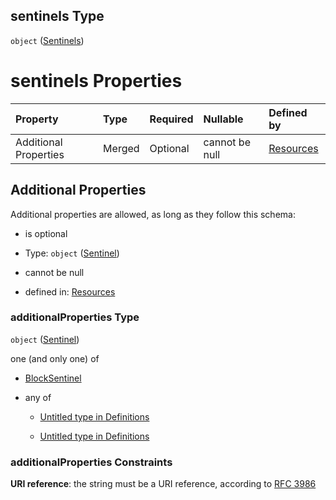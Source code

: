 ## sentinels Type

`object` ([Sentinels](resources-resources-properties-resources-properties-sentinels.md))

# sentinels Properties

| Property              | Type   | Required | Nullable       | Defined by                                                                                                                             |
| :-------------------- | :----- | :------- | :------------- | :------------------------------------------------------------------------------------------------------------------------------------- |
| Additional Properties | Merged | Optional | cannot be null | [Resources](definitions-definitions-sentinel.md "#/resources/properties/Resources/properties/sentinels/additionalProperties") |

## Additional Properties

Additional properties are allowed, as long as they follow this schema:



*   is optional

*   Type: `object` ([Sentinel](definitions-definitions-sentinel.md))

*   cannot be null

*   defined in: [Resources](definitions-definitions-sentinel.md "#/resources/properties/Resources/properties/sentinels/additionalProperties")

### additionalProperties Type

`object` ([Sentinel](definitions-definitions-sentinel.md))

one (and only one) of

*   [BlockSentinel](definitions-definitions-blocksentinel.md "check type definition")

*   any of

    *   [Untitled  type in Definitions](definitions-definitions-fortasentinel-anyof-0.md "check type definition")

    *   [Untitled  type in Definitions](definitions-definitions-fortasentinel-anyof-1.md "check type definition")

### additionalProperties Constraints

**URI reference**: the string must be a URI reference, according to [RFC 3986](https://tools.ietf.org/html/rfc3986 "check the specification")
